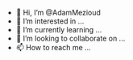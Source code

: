 - 👋 Hi, I’m @AdamMezioud
- 👀 I’m interested in ...
- 🌱 I’m currently learning ...
- 💞️ I’m looking to collaborate on ...
- 📫 How to reach me ...

<!---
AdamMezioud/AdamMezioud is a ✨ special ✨ repository because its `README.md` (this file) appears on your GitHub profile.
You can click the Preview link to take a look at your changes.
--->
